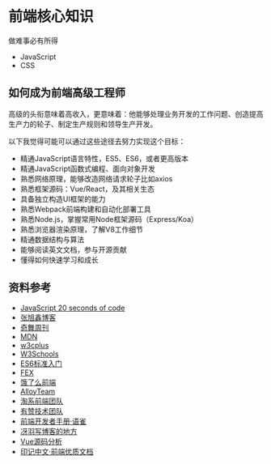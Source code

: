 # 前端核心知识
做难事必有所得

* JavaScript
* CSS

## 如何成为前端高级工程师

高级的头衔意味着高收入，更意味着：他能够处理业务开发的工作问题、创造提高生产力的轮子、制定生产规则和领导生产开发。

以下我觉得可能可以通过这些途径去努力实现这个目标：

* 精通JavaScript语言特性，ES5、ES6，或者更高版本
* 精通JavaScript函数式编程、面向对象开发
* 熟悉网络原理，能够改造网络请求轮子比如axios
* 熟悉框架源码：Vue/React，及其相关生态
* 具备独立构造UI框架的能力
* 熟悉Webpack前端构建和自动化部署工具
* 熟悉Node.js，掌握常用Node框架源码（Express/Koa）
* 熟悉浏览器渲染原理，了解V8工作细节
* 精通数据结构与算法
* 能够阅读英文文档，参与开源贡献
* 懂得如何快速学习和成长

## 资料参考
* [JavaScript 20 seconds of code](https://www.30secondsofcode.org/js/p/1)
* [张旭鑫博客](https://www.zhangxinxu.com/wordpress/)
* [奇舞周刊](https://weekly.75team.com/)
* [MDN](https://developer.mozilla.org/zh-CN/docs/Web/JavaScript/Language_Resources)
* [w3cplus](https://www.w3cplus.com/JavaScript)
* [W3Schools](https://www.w3schools.com/)
* [ES6标准入门](https://www.w3schools.com/)
* [FEX](http://fex.baidu.com/)
* [饿了么前端](https://zhuanlan.zhihu.com/ElemeFE)
* [AlloyTeam](http://www.alloyteam.com/webdevelop/)
* [淘系前端团队](https://fed.taobao.org/blogs/?spm=taofed.homepage.header.3.7eab5ac83jWePC)
* [有赞技术团队](https://tech.youzan.com/tag/front-end/page/7/)
* [前端开发者手册·语雀](https://www.yuque.com/ysfe/ykx/fedhb)
* [冴羽写博客的地方](https://github.com/mqyqingfeng/Blog)
* [Vue源码分析](https://github.com/liutao/vue2.0-source)
* [印记中文·前端优质文档](https://docschina.org/)
